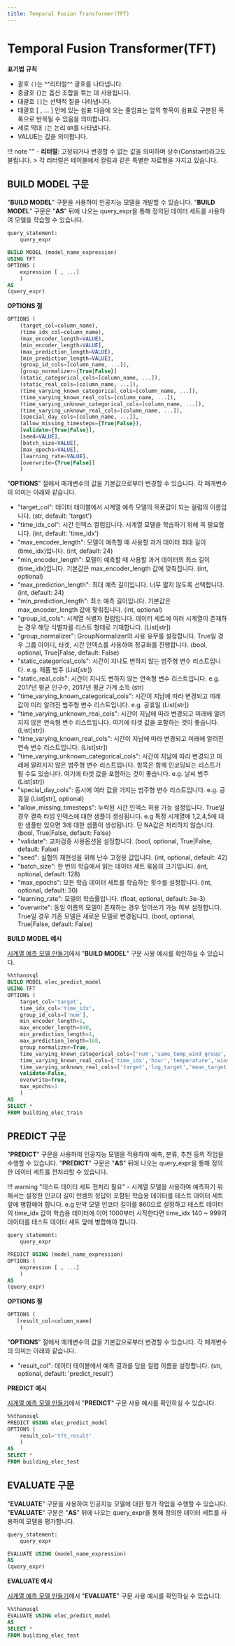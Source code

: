 ```yaml
---
title: Temporal Fusion Transformer(TFT)
---
```


# __Temporal Fusion Transformer(TFT)__

__표기법 규칙__

- 괄호 `()`는 ^^리터럴^^ 괄호를 나타냅니다.
- 중괄호 {}는 옵션 조합을 묶는 데 사용됩니다.
- 대괄호 `[]`는 선택적 절을 나타냅니다.
- 대괄호 [ , ... ] 안에 있는 쉼표 다음에 오는 줄임표는 앞의 항목이 쉼표로 구분된 
목록으로 반복될 수 있음을 의미합니다.
- 세로 막대 `|`는 논리 `OR`를 나타냅니다.
- VALUE는 값을 의미합니다.

!!! note ""
    - __리터럴__: 고정되거나 변경할 수 없는 값을 의미하며 상수(Constant)라고도 불립니다.
    > 각 리터럴은 테이블에서 컬럼과 같은 특별한 자료형을 가지고 있습니다.

## __BUILD MODEL 구문__

"__BUILD MODEL__" 구문을 사용하여 인공지능 모델을 개발할 수 있습니다. "__BUILD MODEL__" 구문은 "__AS__" 뒤에 나오는 query_expr을 통해 정의된 데이터 세트를 사용하여 모델을 학습할 수 있습니다.

```sql
query_statement:
    query_expr

BUILD MODEL (model_name_expression)
USING TFT
OPTIONS (
    expression [ , ...]
    )
AS
(query_expr)
```

__OPTIONS 절__

```sql
OPTIONS (
    (target_col=column_name),
    (time_idx_col=column_name),
    (max_encoder_length=VALUE),
    [min_encoder_length=VALUE],
    (max_prediction_length=VALUE),
    [min_prediction_length=VALUE],
    (group_id_cols=[column_name, ...]),
    [group_normalizer={True|False}]
    (static_categorical_cols=[column_name, ...]),
    (static_real_cols=[column_name, ...]),
    (time_varying_known_categorical_cols=[column_name, ...]),
    (time_varying_known_real_cols=[column_name, ...]),
    (time_varying_unknown_categorical_cols=[column_name, ...]),
    (time_varying_unknown_real_cols=[column_name, ...]),
    [special_day_cols=[column_name, ...]],
    (allow_missing_timesteps={True|False}),
    [validate={True|False}],
    [seed=VALUE],
    [batch_size=VALUE],
    [max_epochs=VALUE],
    [learning_rate=VALUE],
    [overwrite={True|False}]
    )
```

"__OPTIONS__" 절에서 매개변수의 값을 기본값으로부터 변경할 수 있습니다. 각 매개변수의 의미는 아래와 같습니다.

- "target_col": 데이터 테이블에서 시계열 예측 모델의 목푯값이 되는 컬럼의 이름입니다. (str, default: 'target')
- "time_idx_col": 시간 인덱스 컬럼입니다. 시계열 모델을 학습하기 위해 꼭 필요합니다. (int, default: 'time_idx')
- "max_encoder_length": 모델이 예측할 때 사용할 과거 데이터 최대 길이(time_idx)입니다. (int, default: 24)
- "min_encoder_length": 모델이 예측할 때 사용할 과거 데이터의 최소 길이(time_idx)입니다. 기본값은 max_encoder_length 값에 맞춰집니다. (int, optional)
- "max_prediction_length": 최대 예측 길이입니다. 너무 짧지 않도록 선택합니다. (int, default: 24)
- "min_prediction_length": 최소 예측 길이입니다. 기본값은 max_encoder_length 값에 맞춰집니다. (int, optional)
- "group_id_cols": 시계열 식별자 컬럼입니다. 데이터 세트에 여러 시계열이 존재하는 경우 해당 식별자를 리스트 형태로 기재합니다. (List[str])
- "group_normalizer": GroupNormalizer의 사용 유무를 설정합니다. True일 경우 그룹 아이디, 타겟, 시간 인덱스를 사용하여 정규화를 진행합니다. (bool, optional, True|False, default: False)
- "static_categorical_cols": 시간이 지나도 변하지 않는 범주형 변수 리스트입니다. e.g. 제품 범주 (List[str])
- "static_real_cols": 시간이 지나도 변하지 않는 연속형 변수 리스트입니다. e.g. 2017년 평균 인구수, 2017년 평균 가계 소득 (str)
- "time_varying_known_categorical_cols": 시간이 지남에 따라 변경되고 미래 값이 미리 알려진 범주형 변수 리스트입니다. e.g. 공휴일 (List[str])
- "time_varying_unknown_real_cols": 시간이 지남에 따라 변경되고 미래에 알려지지 않은 연속형 변수 리스트입니다. 여기에 타겟 값을 포함하는 것이 좋습니다. (List[str])
- "time_varying_known_real_cols": 시간이 지남에 따라 변경되고 미래에 알려진 연속 변수 리스트입니다. (List[str])
- "time_varying_unknown_categorical_cols": 시간이 지남에 따라 변경되고 미래에 알려지지 않은 범주형 변수 리스트입니다. 항목은 함께 인코딩되는 리스트가 될 수도 있습니다. 여기에 타겟 값을 포함하는 것이 좋습니다. e.g. 날씨 범주 (List[str])
- "special_day_cols": 동시에 여러 값을 가지는 범주형 변수 리스트입니다. e.g. 공휴일 (List[str], optional)
- "allow_missing_timesteps": 누락된 시간 인덱스 허용 가능 설정입니다. True일 경우 결측 타임 인덱스에 대한 샘플이 생성됩니다. e.g 특정 시계열에 1,2,4,5에 대한 샘플만 있으면 3에 대한 샘플이 생성됩니다. 단 NA값은 처리하지 않습니다. (bool, True|False, default: False)
- "validate": 교차검증 사용옵션을 설정합니다. (bool, optional, True|False, default: False)
- "seed": 실험의 재현성을 위해 난수 고정용 값입니다. (int, optional, default: 42)
- "batch_size": 한 번의 학습에서 읽는 데이터 세트 묶음의 크기입니다. (int, optional, default: 128)
- "max_epochs": 모든 학습 데이터 세트를 학습하는 횟수를 설정합니다. (int, optional, default: 30)
- "learning_rate": 모델의 학습률입니다. (float, optional, default: 3e-3)
- "overwrite": 동일 이름의 모델이 존재하는 경우 덮어쓰기 가능 여부 설정합니다. True일 경우 기존 모델은 새로운 모델로 변경됩니다. (bool, optional, True|False, default: False)

__BUILD MODEL 예시__

[시계열 예측 모델 만들기](/ko/tutorials/thanosql_ml/timeseries/timeseries_forecasting.ipynb/)에서 "__BUILD MODEL__" 구문 사용 예시를 확인하실 수 있습니다.

```sql
%%thanosql
BUILD MODEL elec_predict_model
USING TFT
OPTIONS (
    target_col='target',
    time_idx_col='time_idx',
    group_id_cols=['num'],
    min_encoder_length=1,
    max_encoder_length=840,
    min_prediction_length=1,
    max_prediction_length=168,
    group_normalizer=True,
    time_varying_known_categorical_cols=['num','same_temp_wind_group','holiday','dow','cluster','before_holiday_flag','natural_cooling_sys_flag','solar_sys_flag'],
    time_varying_known_real_cols=['time_idx','hour','temperature','windspeed','humidity','precipitation','insolation','days_left_holiday'],
    time_varying_unknown_real_cols=['target','log_target','mean_target','mean_target_num','mean_target_stwg','mean_target_cluster'],
    validate=False,
    overwrite=True,
    max_epochs=1
    )
AS
SELECT *
FROM building_elec_train
```

## __PREDICT 구문__

"__PREDICT__" 구문을 사용하여 인공지능 모델을 적용하여 예측, 분류, 추천 등의 작업을 수행할 수 있습니다. "__PREDICT__" 구문은 "__AS__" 뒤에 나오는 query_expr을 통해 정의한 데이터 세트를 전처리할 수 있습니다.

!!! warning "테스트 데이터 세트 전처리 필요"
    - 시계열 모델을 사용하여 예측하기 위해서는 설정한 인코더 길이 만큼의 정답이 포함된 학습용 데이터를 테스트 데이터 세트 앞에 병합해야 합니다. e.g 만약 모델 인코더 길이를 860으로 설정하고 테스트 데이터의 time_idx 값이 학습용 데이터에 이어 1000부터 시작한다면 time_idx 140 ~ 999의 데이터를 테스트 데이터 세트 앞에 병합해야 합니다.

```sql
query_statement:
    query_expr

PREDICT USING (model_name_expression)
OPTIONS (
    expression [ , ...]
    )
AS
(query_expr)
```

__OPTIONS 절__

```sql
OPTIONS (
   [result_col=column_name]
    )
```

"__OPTIONS__" 절에서 매개변수의 값을 기본값으로부터 변경할 수 있습니다. 각 매개변수의 의미는 아래와 같습니다.

- "result_col": 데이터 테이블에서 예측 결과를 담을 컬럼 이름을 설정합니다. (str, optional, default: 'predict_result')

__PREDICT 예시__

[시계열 예측 모델 만들기](/ko/tutorials/thanosql_ml/timeseries/timeseries_forecasting.ipynb/)에서 "__PREDICT__" 구문 사용 예시를 확인하실 수 있습니다.

```sql
%%thanosql
PREDICT USING elec_predict_model
OPTIONS (
    result_col='tft_result'
    )
AS
SELECT *
FROM building_elec_test
```

## __EVALUATE 구문__

"__EVALUATE__" 구문을 사용하여 인공지능 모델에 대한 평가 작업을 수행할 수 있습니다. "__EVALUATE__" 구문은 "__AS__" 뒤에 나오는 query_expr을 통해 정의한 데이터 세트를 사용하여 모델을 평가합니다.

```sql
query_statement:
    query_expr

EVALUATE USING (model_name_expression)
AS
(query_expr)
```
__EVALUATE 예시__

[시계열 예측 모델 만들기](/ko/tutorials/thanosql_ml/timeseries/timeseries_forecasting.ipynb/)에서 "__EVALUATE__" 구문 사용 예시를 확인하실 수 있습니다.

```sql
%%thanosql
EVALUATE USING elec_predict_model
AS
SELECT *
FROM building_elec_test
```